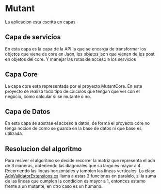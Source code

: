 # Mutant
La aplicacion esta escrita en capas

## Capa de servicios
En esta capa es la capa de la API la que se encarga de transformar los objetos que viene de core en Json, los objetos json que vienen de los post en objetos del core. Y manejar las rutas de acceso a los servicios

## Capa Core
La capa core esta representada por el proyecto MutantCore. En este proyecto se realiza todo tipo de calculos que tengan que ver con el negocio, como calcular si se mutante o no.

## Capa de Datos
En esta capa se abstrae el acceso a datos, de forma el proyecto core no tenga nocion de como se guarda en la base de datos ni que base es utilizada.


## Resolucion del algoritmo
Para reslver el algoritmo se decide recorrer la matriz que representa el adn de 3 maneras, obteniendo las diagonales que su largo es mayor a 4. Recorriendo las lineas horizontales y tambien las lineas verticales.
La clase [AdnValidatorExtensions.cs](https://github.com/matiascarro/Mutant/blob/2dc0306b64e94c75e01c008ea827dfcdadeb2ac2/Mutant/ValueObjet/AdnValidatorExtensions.cs) llama a estas 3 funciones en paralelo, si la suma de las lineas que cumplen la condicion es mayor a 1, entonces estamo frente a un mutante, en otro caso es un humano.

